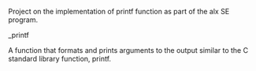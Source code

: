 Project on the implementation of printf function as part of the alx SE program.

_printf

A function that formats and prints arguments to the output similar to the C standard library function, printf.


